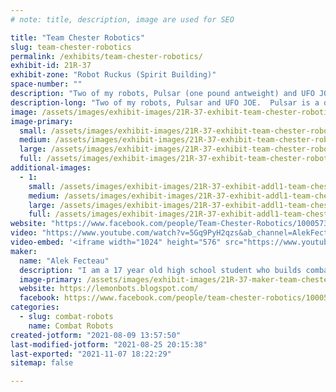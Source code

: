 ```yaml
---
# note: title, description, image are used for SEO

title: "Team Chester Robotics"
slug: team-chester-robotics
permalink: /exhibits/team-chester-robotics/
exhibit-id: 21R-37
exhibit-zone: "Robot Ruckus (Spirit Building)"
space-number: ""
description: "Two of my robots, Pulsar (one pound antweight) and UFO JOE (six pound beetleweight)"
description-long: "Two of my robots, Pulsar and UFO JOE.  Pulsar is a dual disc veritcal spinning competing in the antweight division, while UFO JOE is a six pound walking ring spinner competing in the beetleweight division."
image: /assets/images/exhibit-images/21R-37-exhibit-team-chester-robotics-arduino-robot-arm-3d-model-step-file-2021-jul-18-05-52-40pm-000-customizedview1070927126-large.png
image-primary: 
  small: /assets/images/exhibit-images/21R-37-exhibit-team-chester-robotics-arduino-robot-arm-3d-model-step-file-2021-jul-18-05-52-40pm-000-customizedview1070927126-small.png
  medium: /assets/images/exhibit-images/21R-37-exhibit-team-chester-robotics-arduino-robot-arm-3d-model-step-file-2021-jul-18-05-52-40pm-000-customizedview1070927126-medium.png
  large: /assets/images/exhibit-images/21R-37-exhibit-team-chester-robotics-arduino-robot-arm-3d-model-step-file-2021-jul-18-05-52-40pm-000-customizedview1070927126-large.png
  full: /assets/images/exhibit-images/21R-37-exhibit-team-chester-robotics-arduino-robot-arm-3d-model-step-file-2021-jul-18-05-52-40pm-000-customizedview1070927126-full.png
additional-images: 
  - 1:
    small: /assets/images/exhibit-images/21R-37-exhibit-addl1-team-chester-robotics-pulsar-iii-2020-jan-13-01-48-09am-000-customizedview17644097559-png-small.png
    medium: /assets/images/exhibit-images/21R-37-exhibit-addl1-team-chester-robotics-pulsar-iii-2020-jan-13-01-48-09am-000-customizedview17644097559-png-medium.png
    large: /assets/images/exhibit-images/21R-37-exhibit-addl1-team-chester-robotics-pulsar-iii-2020-jan-13-01-48-09am-000-customizedview17644097559-png-large.png
    full: /assets/images/exhibit-images/21R-37-exhibit-addl1-team-chester-robotics-pulsar-iii-2020-jan-13-01-48-09am-000-customizedview17644097559-png-full.png
website: "https://www.facebook.com/people/Team-Chester-Robotics/100057387882447/?sk=photos"
video: "https://www.youtube.com/watch?v=5Gq9PyH2qzs&ab_channel=AlekFecteau"
video-embed: '<iframe width="1024" height="576" src="https://www.youtube.com/embed/5Gq9PyH2qzs?feature=oembed" frameborder="0" allow="accelerometer; autoplay; clipboard-write; encrypted-media; gyroscope; picture-in-picture" allowfullscreen></iframe>'
maker: 
  name: "Alek Fecteau"
  description: "I am a 17 year old high school student who builds combat robots as a hobby"
  image-primary: /assets/images/exhibit-images/21R-37-maker-team-chester-robotics-team-chester-medium.jpg
  website: https://lemonbots.blogspot.com/
  facebook: https://www.facebook.com/people/team-chester-robotics/100057387882447/
categories: 
  - slug: combat-robots
    name: Combat Robots
created-jotform: "2021-08-09 13:57:50"
last-modified-jotform: "2021-08-25 20:15:38"
last-exported: "2021-11-07 18:22:29"
sitemap: false

---
```

